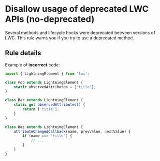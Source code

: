 # Disallow usage of deprecated LWC APIs (no-deprecated)

Several methods and lifecycle hooks were deprecated between versions of LWC. This rule warns you if you try to use a deprecated method.

## Rule details

Example of **incorrect** code:

```js
import { LightningElement } from 'lwc';

class Foo extends LightningElement {
    static observedAttributes = ['title'];
}

class Bar extends LightningElement {
    static get observedAttributes() {
        return ['title'];
    }
}

class Baz extends LightningElement {
    attributeChangedCallback(name, prevValue, nextValue) {
        if (name === 'title') {
            // ...
        }
    }
}
```
